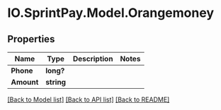 # IO.SprintPay.Model.Orangemoney
## Properties

Name | Type | Description | Notes
------------ | ------------- | ------------- | -------------
**Phone** | **long?** |  | 
**Amount** | **string** |  | 

[[Back to Model list]](../README.md#documentation-for-models) [[Back to API list]](../README.md#documentation-for-api-endpoints) [[Back to README]](../README.md)

